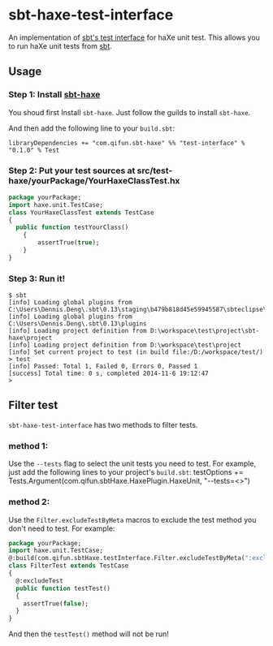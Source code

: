 sbt-haxe-test-interface
=======================

An implementation of [sbt's test interface](https://github.com/sbt/test-interface) for haXe unit test. This allows you to run haXe unit tests from [sbt](http://www.scala-sbt.org/).

## Usage

### Step 1: Install [sbt-haxe](https://github.com/qifun/sbt-haxe)

  You shoud first Install `sbt-haxe`. Just follow the guilds to install `sbt-haxe`.

  And then add the following line to your `build.sbt`:

    libraryDependencies += "com.qifun.sbt-haxe" %% "test-interface" % "0.1.0" % Test

### Step 2: Put your test sources at src/test-haxe/yourPackage/YourHaxeClassTest.hx

```haxe
package yourPackage;
import haxe.unit.TestCase;
class YourHaxeClassTest extends TestCase
{
  public function testYourClass()
	{
		assertTrue(true);
	}
}
```

### Step 3: Run it!

```
$ sbt
[info] Loading global plugins from C:\Users\Dennis.Deng\.sbt\0.13\staging\b479b818d45e59945587\sbteclipse\project
[info] Loading global plugins from C:\Users\Dennis.Deng\.sbt\0.13\plugins
[info] Loading project definition from D:\workspace\test\project\sbt-haxe\project
[info] Loading project definition from D:\workspace\test\project
[info] Set current project to test (in build file:/D:/workspace/test/)
> test
[info] Passed: Total 1, Failed 0, Errors 0, Passed 1
[success] Total time: 0 s, completed 2014-11-6 19:12:47
>
```

## Filter test
  `sbt-haxe-test-interface` has two methods to filter tests.
  
### method 1:
  
  Use the `--tests` flag to select the unit tests you need to test. For example, just add the following lines to your project's `build.sbt`: 
    testOptions += Tests.Argument(com.qifun.sbtHaxe.HaxePlugin.HaxeUnit, "--tests=<<Your Unit Test Class Name Regex>>")
    
### method 2:
  
  Use the `Filter.excludeTestByMeta` macros to exclude the test method you don't need to test. For example:

```haxe
package yourPackage;
import haxe.unit.TestCase;
@:build(com.qifun.sbtHaxe.testInterface.Filter.excludeTestByMeta(":excludeTest"))
class FilterTest extends TestCase
{
  @:excludeTest
  public function testTest()
  {
    assertTrue(false);
  }
}
```

  And then the `testTest()` method will not be run!
